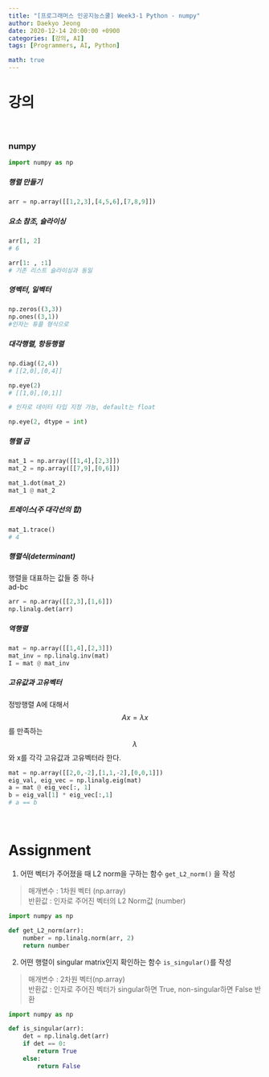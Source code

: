 ```yaml
---
title: "[프로그래머스 인공지능스쿨] Week3-1 Python - numpy"
author: Daekyo Jeong
date: 2020-12-14 20:00:00 +0900
categories: [강의, AI]
tags: [Programmers, AI, Python]

math: true
---
```


# **강의**   
<br/>

### **numpy**  

```py
import numpy as np
```

##### **행렬 만들기**

```py
arr = np.array([[1,2,3],[4,5,6],[7,8,9]])
```

##### **요소 참조, 슬라이싱**

```py
arr[1, 2]
# 6

arr[1: , :1]
# 기존 리스트 슬라이싱과 동일
```  

##### **영벡터, 일벡터**

```py
np.zeros((3,3))
np.ones((3,1))
#인자는 튜플 형식으로
```

##### **대각행렬, 항등행렬**

```py
np.diag((2,4))
# [[2,0],[0,4]]

np.eye(2)
# [[1,0],[0,1]]

# 인자로 데이터 타입 지정 가능, default는 float

np.eye(2, dtype = int)
```
##### **행렬 곱**

```py
mat_1 = np.array([[1,4],[2,3]])
mat_2 = np.array([[7,9],[0,6]])

mat_1.dot(mat_2)
mat_1 @ mat_2
```

##### **트레이스(주 대각선의 합)**

```py
mat_1.trace()
# 4
```

##### **행렬식(determinant)**

행렬을 대표하는 값들 중 하나  
ad-bc

```py
arr = np.array([[2,3],[1,6]])
np.linalg.det(arr)
```

##### **역행렬**

```py
mat = np.array([[1,4],[2,3]])
mat_inv = np.linalg.inv(mat)
I = mat @ mat_inv
```

##### **고유값과 고유벡터**

정방행렬 A에 대해서 $$Ax = \lambda x$$를 만족하는 $$\lambda $$와 x를 각각 고유값과 고유벡터라 한다.  

```py
mat = np.array([[2,0,-2],[1,1,-2],[0,0,1]])
eig_val, eig_vec = np.linalg.eig(mat)
a = mat @ eig_vec[:, 1]
b = eig_val[1] * eig_vec[:,1]
# a == b
```

<br/>

# **Assignment**  


1. 어떤 벡터가 주어졌을 때 L2 norm을 구하는 함수 `get_L2_norm()` 을 작성  
> 매개변수 : 1차원 벡터 (np.array)  
> 반환값 : 인자로 주어진 벡터의 L2 Norm값 (number)  


```py
import numpy as np

def get_L2_norm(arr):
    number = np.linalg.norm(arr, 2)
    return number
```

2. 어떤 행렬이 singular matrix인지 확인하는 함수 `is_singular()`를 작성  
> 매개변수 : 2차원 벡터(np.array)  
> 반환값 : 인자로 주어진 벡터가 singular하면 True, non-singular하면 False 반환  

```py
import numpy as np

def is_singular(arr):
    det = np.linalg.det(arr)
    if det == 0:
        return True
    else:
        return False
```

<br/>
